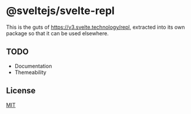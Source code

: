 # @sveltejs/svelte-repl

This is the guts of https://v3.svelte.technology/repl, extracted into its own package so that it can be used elsewhere.

## TODO

* Documentation
* Themeability

## License

[MIT](LICENSE)